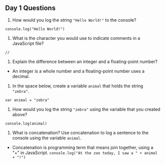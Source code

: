 ## Day 1 Questions

1. How would you log the string `"Hello World!"` to the console?

`console.log("Hello World!")`

1. What is the character you would use to indicate comments in a JavaScript file?

`//`

1. Explain the difference between an integer and a floating-point number?

* An integer is a whole number and a floating-point number uses a decimal.

1. In the space below, create a variable `animal` that holds the string `"zebra"`.

`var animal = "zebra"`

1. How would you log the string `"zebra"` using the variable that you created above?

`console.log(animal)`

1. What is concatenation? Use concatenation to log a sentence to the console using the variable `animal`.

* Concatenation is programming term that means join together, using a "+" in JavaScript.
`console.log("At the zoo today, I saw a " + animal + "!")`
